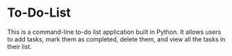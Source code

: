 # To-Do-List
This is a  command-line to-do list application built in Python. It allows users to add tasks, mark them as completed, delete them, and view all the tasks in their list.
